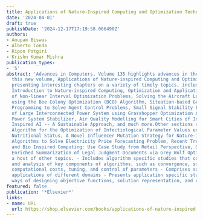 ```yaml
---
title: Applications of Nature-Inspired Computing and Optimization Techniques
date: '2024-04-01'
draft: true
publishDate: '2024-12-17T17:19:58.066490Z'
authors:
- Anupam Biswas
- Alberto Tonda
- Ripon Patgiri
- Krishn Kumar Mishra
publication_types:
- '5'
abstract: 'Advances in Computers, Volume 135 highlights advances in the field, with
  this new volume, Applications of Nature-inspired Computing and Optimization Techniques
  presenting interesting chapters on a variety of timely topics, including A Brief
  Introduction to Nature-inspired Computing, Optimization and Applications, Overview
  of Non-linear Interval Optimization Problems, Solving the Aircraft Landing Problem
  using the Bee Colony Optimization (BCO) Algorithm, Situation-based Genetic Network
  Programming to Solve Agent Control Problems, Small Signal Stability Enhancement
  of Large Interconnected Power System using Grasshopper Optimization Algorithm Tuned
  Power System Stabilizer, Air Quality Modelling for Smart Cities of India by Nature
  Inspired AI -- A Sustainable Approach, and much more.Other sections cover Genetic
  Algorithm for the Optimization of Infectiological Parameter Values under Different
  Nutritional Status, A Novel Influencer Mutation Strategy for Nature-inspired Optimization
  Algorithms to Solve Electricity Price Forecasting Problem, Recent Trends in Human
  and Bio Inspired Computing: Use Case Study from Retail Perspective, Domain Knowledge
  Enriched Summarization of Legal Judgment Documents via Grey Wolf Optimization, and
  a host of other topics. - Includes algorithm specific studies that cover basic introduction
  and analysis of key components of algorithms, such as convergence, solution accuracy,
  computational costs, tuning, and control of parameters - Comprises some of the major
  applications of different domains - Presents application specific studies, incorporating
  ways of designing objective functions, solution representation, and constraint handling'
featured: false
publication: '*Elsevier*'
links:
- name: URL
  url: https://shop.elsevier.com/books/applications-of-nature-inspired-computing-and-optimization-techniques/biswas/978-0-323-95768-7
---
```


